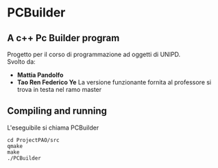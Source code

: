 # PCBuilder
## A c++ Pc Builder program
Progetto per il corso di programmazione ad oggetti di UNIPD.  
Svolto da:
- **Mattia Pandolfo**
- **Tao Ren Federico Ye**
La versione funzionante fornita al professore si trova in testa nel ramo master

## Compiling and running
L'eseguibile si chiama PCBuilder
```
cd ProjectPAO/src
qmake
make
./PCBuilder
```

